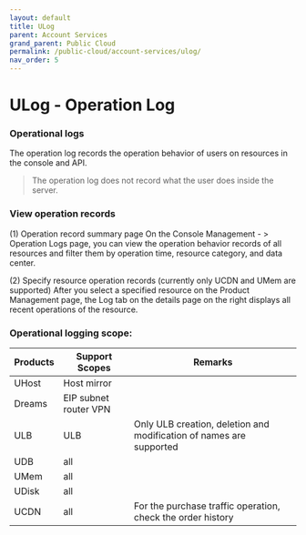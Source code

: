 ```yaml
---
layout: default
title: ULog
parent: Account Services
grand_parent: Public Cloud
permalink: /public-cloud/account-services/ulog/
nav_order: 5
---
```

# ULog - Operation Log

### Operational logs
The operation log records the operation behavior of users on resources in the console and API.

> The operation log does not record what the user does inside the server.

### View operation records
(1) Operation record summary page
On the Console Management - > Operation Logs page, you can view the operation behavior records of all resources and filter them by operation time, resource category, and data center.

(2) Specify resource operation records (currently only UCDN and UMem are supported)
After you select a specified resource on the Product Management page, the Log tab on the details page on the right displays all recent operations of the resource.

### Operational logging scope: 

| Products | Support Scopes | Remarks |
| --- | --- | --- |
| UHost | Host mirror |
| Dreams | EIP subnet router VPN | | 
| ULB | ULB | Only ULB creation, deletion and modification of names are supported |
| UDB | all | |
| UMem | all | |
| UDisk | all | |
| UCDN | all | For the purchase traffic operation, check the order history |
